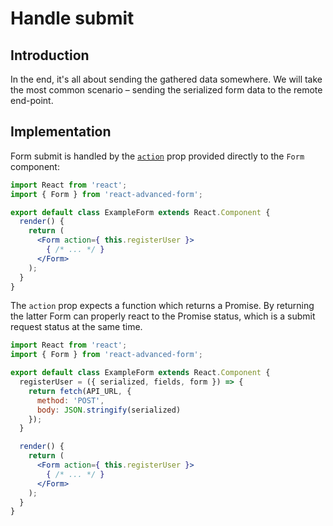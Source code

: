 # Handle submit

## Introduction

In the end, it's all about sending the gathered data somewhere. We will take the most common scenario – sending the serialized form data to the remote end-point.

## Implementation

Form submit is handled by the [`action`](../components/form/props/action.md) prop provided directly to the `Form` component:

```jsx
import React from 'react';
import { Form } from 'react-advanced-form';

export default class ExampleForm extends React.Component {
  render() {
    return (
      <Form action={ this.registerUser }>
        { /* ... */ }
      </Form>
    );
  }
}
```

The `action` prop expects a function which returns a Promise. By returning the latter Form can properly react to the Promise status, which is a submit request status at the same time.

```jsx
import React from 'react';
import { Form } from 'react-advanced-form';

export default class ExampleForm extends React.Component {
  registerUser = ({ serialized, fields, form }) => {
    return fetch(API_URL, {
      method: 'POST',
      body: JSON.stringify(serialized)
    });
  }

  render() {
    return (
      <Form action={ this.registerUser }>
        { /* ... */ }
      </Form>
    );
  }
}
```

